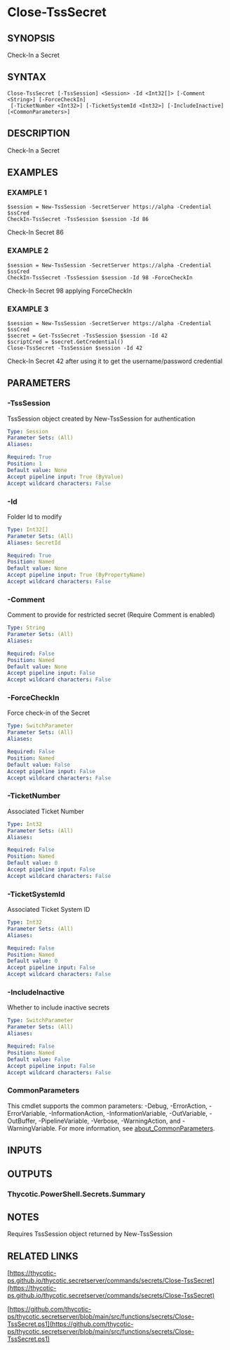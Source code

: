 # Close-TssSecret

## SYNOPSIS
Check-In a Secret

## SYNTAX

```
Close-TssSecret [-TssSession] <Session> -Id <Int32[]> [-Comment <String>] [-ForceCheckIn]
 [-TicketNumber <Int32>] [-TicketSystemId <Int32>] [-IncludeInactive] [<CommonParameters>]
```

## DESCRIPTION
Check-In a Secret

## EXAMPLES

### EXAMPLE 1
```
$session = New-TssSession -SecretServer https://alpha -Credential $ssCred
CheckIn-TssSecret -TssSession $session -Id 86
```

Check-In Secret 86

### EXAMPLE 2
```
$session = New-TssSession -SecretServer https://alpha -Credential $ssCred
CheckIn-TssSecret -TssSession $session -Id 98 -ForceCheckIn
```

Check-In Secret 98 applying ForceCheckIn

### EXAMPLE 3
```
$session = New-TssSession -SecretServer https://alpha -Credential $ssCred
$secret = Get-TssSecret -TssSession $session -Id 42
$scriptCred = $secret.GetCredential()
Close-TssSecret -TssSession $session -Id 42
```

Check-In Secret 42 after using it to get the username/password credential

## PARAMETERS

### -TssSession
TssSession object created by New-TssSession for authentication

```yaml
Type: Session
Parameter Sets: (All)
Aliases:

Required: True
Position: 1
Default value: None
Accept pipeline input: True (ByValue)
Accept wildcard characters: False
```

### -Id
Folder Id to modify

```yaml
Type: Int32[]
Parameter Sets: (All)
Aliases: SecretId

Required: True
Position: Named
Default value: None
Accept pipeline input: True (ByPropertyName)
Accept wildcard characters: False
```

### -Comment
Comment to provide for restricted secret (Require Comment is enabled)

```yaml
Type: String
Parameter Sets: (All)
Aliases:

Required: False
Position: Named
Default value: None
Accept pipeline input: False
Accept wildcard characters: False
```

### -ForceCheckIn
Force check-in of the Secret

```yaml
Type: SwitchParameter
Parameter Sets: (All)
Aliases:

Required: False
Position: Named
Default value: False
Accept pipeline input: False
Accept wildcard characters: False
```

### -TicketNumber
Associated Ticket Number

```yaml
Type: Int32
Parameter Sets: (All)
Aliases:

Required: False
Position: Named
Default value: 0
Accept pipeline input: False
Accept wildcard characters: False
```

### -TicketSystemId
Associated Ticket System ID

```yaml
Type: Int32
Parameter Sets: (All)
Aliases:

Required: False
Position: Named
Default value: 0
Accept pipeline input: False
Accept wildcard characters: False
```

### -IncludeInactive
Whether to include inactive secrets

```yaml
Type: SwitchParameter
Parameter Sets: (All)
Aliases:

Required: False
Position: Named
Default value: False
Accept pipeline input: False
Accept wildcard characters: False
```

### CommonParameters
This cmdlet supports the common parameters: -Debug, -ErrorAction, -ErrorVariable, -InformationAction, -InformationVariable, -OutVariable, -OutBuffer, -PipelineVariable, -Verbose, -WarningAction, and -WarningVariable. For more information, see [about_CommonParameters](http://go.microsoft.com/fwlink/?LinkID=113216).

## INPUTS

## OUTPUTS

### Thycotic.PowerShell.Secrets.Summary
## NOTES
Requires TssSession object returned by New-TssSession

## RELATED LINKS

[https://thycotic-ps.github.io/thycotic.secretserver/commands/secrets/Close-TssSecret](https://thycotic-ps.github.io/thycotic.secretserver/commands/secrets/Close-TssSecret)

[https://github.com/thycotic-ps/thycotic.secretserver/blob/main/src/functions/secrets/Close-TssSecret.ps1](https://github.com/thycotic-ps/thycotic.secretserver/blob/main/src/functions/secrets/Close-TssSecret.ps1)


